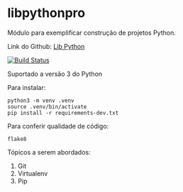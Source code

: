 # libpythonpro
Módulo para exemplificar construção de projetos Python.

Link do Github: [Lib Python](https://github.com/woscavalcante/libpython)

[![Build Status](https://travis-ci.org/woscavalcante/libpython.svg?branch=master)](https://travis-ci.org/woscavalcante/libpython)

Suportado a versão 3 do Python

Para instalar:

```console
python3 -m venv .venv
source .venv/bin/activate
pip install -r requirements-dev.txt
```

Para conferir qualidade de código:

```console
flake8
```

Tópicos a serem abordados:
 1. Git
 2. Virtualenv
 3. Pip
 